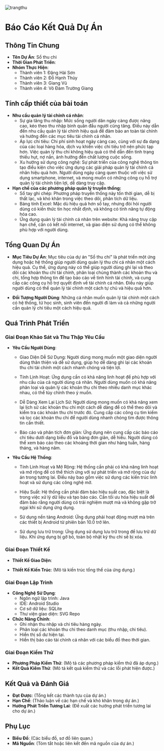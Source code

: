 ![trangthu](https://github.com/dhsoncoder/SoThuChi_63VA/assets/92775445/2374134b-9d79-4aff-9a4a-fd6783f3f121)
# Báo Cáo Kết Quả Dự Án

## Thông Tin Chung
- **Tên Dự Án**: Sổ thu chi
- **Thời Gian Phát Triển**: 
- **Nhóm Thực Hiện**:
  - Thành viên 1: Đặng Hải Sơn
  - Thành viên 2: Đỗ Hạnh Thủy
  - Thành viên 3: Giang Vũ
  - Thành viên 4: Võ Đàm Trường Giang

## Tính cấp thiết của bài toán
- **Nhu cầu quản lý tài chính cá nhân**:
  - Sự gia tăng thu nhập: Mức sống người dân ngày càng được nâng cao, kéo theo thu nhập bình quân đầu người cũng tăng. Điều này dẫn đến nhu cầu quản lý tài chính hiệu quả để đảm bảo an toàn tài chính và hướng đến các mục tiêu tài chính cá nhân.
  - Áp lực chi tiêu: Chi phí sinh hoạt ngày càng cao, cùng với sự đa dạng của các loại hàng hóa, dịch vụ khiến việc chi tiêu trở nên phức tạp hơn. Việc quản lý thu chi không hiệu quả có thể dẫn đến tình trạng thiếu hụt, nợ nần, ảnh hưởng đến chất lượng cuộc sống.
  - Xu hướng sử dụng công nghệ: Sự phát triển của công nghệ thông tin tạo điều kiện cho việc ứng dụng các giải pháp quản lý tài chính cá nhân hiệu quả hơn. Người dùng ngày càng quen thuộc với việc sử dụng smartphone, internet, và mong muốn có những công cụ hỗ trợ quản lý tài chính tiện lợi, dễ dàng truy cập.
- **Hạn chế của các phương pháp quản lý truyền thống:**
  - Sổ tay ghi chép: Phương pháp truyền thống này tốn thời gian, dễ bị thất lạc, và khó khăn trong việc theo dõi, phân tích dữ liệu.
  - Bảng tính Excel: Mặc dù hiệu quả hơn sổ tay, nhưng đòi hỏi người dùng có kiến thức tin học nhất định, và không có tính năng tự động hóa cao.
  - Ứng dụng quản lý tài chính cá nhân trên website: Khả năng truy cập hạn chế, cần có kết nối internet, và giao diện sử dụng có thể không phù hợp với người dùng.

## Tổng Quan Dự Án
- **Mục Tiêu Dự Án**: Mục tiêu của dự án "Sổ thu chi" là phát triển một ứng dụng hoặc hệ thống giúp người dùng quản lý thu chi cá nhân một cách hiệu quả. Cụ thể, ứng dụng này có thể giúp người dùng ghi lại và theo dõi các khoản thu chi tài chính, phân loại chúng thành các khoản thu và chi, tổng hợp thông tin để tạo báo cáo về tình hình tài chính, và cung cấp các công cụ hỗ trợ quyết định về tài chính cá nhân. Điều này giúp người dùng có thể quản lý tài chính một cách tự chủ và hiệu quả hơn.
  
- **Đối Tượng Người Dùng**: Những cá nhân muốn quản lý tài chính một cách có hệ thống, từ học sinh, sinh viên đến người đi làm và cả những người cần quản lý chi tiêu một cách hiệu quả.
  
## Quá Trình Phát Triển
### Giai Đoạn Khảo Sát và Thu Thập Yêu Cầu
- **Yêu Cầu Người Dùng**:
  - Giao Diện Dễ Sử Dụng: Người dùng mong muốn một giao diện người dùng thân thiện và dễ sử dụng, giúp họ dễ dàng ghi lại các khoản thu chi tài chính một cách nhanh chóng và tiện lợi.

  - Tính Linh Hoạt: Ứng dụng cần có khả năng linh hoạt để phù hợp với nhu cầu của cả người dùng cá nhân. Người dùng muốn có khả năng phân loại và quản lý các khoản thu chi theo nhiều danh mục khác nhau, có thể tùy chỉnh theo ý muốn.
    
  - Dễ Dàng Xem Lại Lịch Sử: Người dùng mong muốn có khả năng xem lại lịch sử các khoản thu chi một cách dễ dàng để có thể theo dõi và kiểm tra các khoản thu chi trước đó. Cung cấp các công cụ tìm kiếm và lọc các khoản thu chi để người dùng nhanh chóng tìm được thông tin cần thiết.
 
  - Báo cáo và phân tích đơn giản: Ứng dụng nên cung cấp các báo cáo chi tiêu dưới dạng biểu đồ và bảng đơn giản, dễ hiểu. Người dùng có thể xem báo cáo theo các khoảng thời gian như hàng tuần, hàng tháng, và hàng năm.

- **Yêu Cầu Hệ Thống**:
  - Tính Linh Hoạt và Mở Rộng: Hệ thống cần phải có khả năng linh hoạt và mở rộng để có thể thích ứng với sự phát triển và mở rộng của dự án trong tương lai. Điều này bao gồm việc sử dụng các kiến trúc linh hoạt và sử dụng các công nghệ mở.

  - Hiệu Suất: Hệ thống cần phải đảm bảo hiệu suất cao, đặc biệt là trong việc xử lý dữ liệu và tạo báo cáo. Cần tối ưu hóa hiệu suất để đảm bảo rằng người dùng có trải nghiệm mượt mà và không gặp trở ngại khi sử dụng ứng dụng.

  - Sử dụng nền tảng Android:	Ứng dụng phải hoạt động mượt mà trên các thiết bị Android từ phiên bản 10.0 trở lên.
 
  - Sử dụng lưu trữ trong: Ứng dụng sử dụng lưu trữ trong để lưu trữ dữ liệu. Khi ứng dụng bị gỡ bỏ, toàn bộ nhật ký thu chi sẽ bị xóa.

### Giai Đoạn Thiết Kế
- **Thiết Kế Giao Diện**:
  

- **Thiết Kế Kiến Trúc**:
  (Mô tả kiến trúc tổng thể của ứng dụng.)

### Giai Đoạn Lập Trình
- **Công Nghệ Sử Dụng**:
  - Ngôn ngữ lập trình: Java
  - IDE: Android Studio
  - Cơ sở dữ liệu: SQLite
  - Thư viện giao diện: SVG Repo
- **Chức Năng Chính**:
  - Ghi nhận thu nhập và chi tiêu hàng ngày.
  - Phân loại các khoản thu chi theo danh mục (thu nhập, chi tiêu).
  - Hiển thị số dư hiện tại.
  - Hiển thị báo cáo tài chính cá nhân với các biểu đồ theo thời gian.

### Giai Đoạn Kiểm Thử
- **Phương Pháp Kiểm Thử**:
  (Mô tả các phương pháp kiểm thử đã áp dụng.)
- **Kết Quả Kiểm Thử**:
  (Mô tả kết quả kiểm thử và các lỗi phát hiện được.)

## Kết Quả và Đánh Giá
- **Đạt Được**:
  (Tổng kết các thành tựu của dự án.)
- **Hạn Chế**:
  (Thảo luận về các hạn chế và khó khăn trong dự án.)
- **Hướng Phát Triển Tương Lai**:
  (Đề xuất các hướng phát triển tương lai cho dự án.)

## Phụ Lục
- **Biểu Đồ**:
  (Các biểu đồ, sơ đồ liên quan.)
- **Mã Nguồn**:
  (Tóm tắt hoặc liên kết đến mã nguồn của dự án.)
